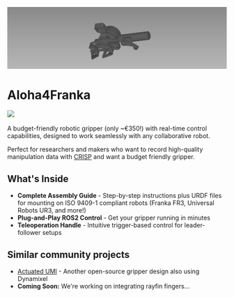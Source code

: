 
![Aloha4franka](media/gripper_5.png)

# Aloha4Franka

<a href="https://github.com/danielsanjosepro/ros2_docker_template/actions/workflows/docker_build.yml"><img src="https://github.com/danielsanjosepro/ros2_docker_template/actions/workflows/docker_build.yml/badge.svg"/></a>

A budget-friendly robotic gripper (only ~€350!) with real-time control capabilities, designed to work seamlessly with any collaborative robot.

Perfect for researchers and makers who want to record high-quality manipulation data with [CRISP](https://utiasdsl.github.io/crisp_controllers/) and want a budget friendly gripper.

## What's Inside

- **Complete Assembly Guide** - Step-by-step instructions plus URDF files for mounting on ISO 9409-1 compliant robots (Franka FR3, Universal Robots UR3, and more!)
- **Plug-and-Play ROS2 Control** - Get your gripper running in minutes
- **Teleoperation Handle** - Intuitive trigger-based control for leader-follower setups

## Similar community projects

- [Actuated UMI](https://github.com/actuated-umi/actuated-umi-gripper) - Another open-source gripper design also using Dynamixel
- **Coming Soon:** We're working on integrating rayfin fingers...
